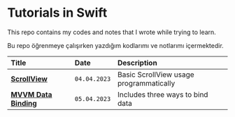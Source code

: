 
# Tutorials in Swift

This repo contains my codes and notes that I wrote while trying to learn.

Bu repo öğrenmeye çalışırken yazdığım kodlarımı ve notlarımı içermektedir.


| Title | Date     | Description                |
| :-------- | :------- | :------------------------- |
| [**ScrollView**](https://github.com/MuhsinCanY/Tutorials-in-Swift/tree/main/Tutorials-in-Swift/ScrollViewExtendable) | `04.04.2023` | Basic ScrollView usage programmatically |
| [**MVVM Data Binding**](https://github.com/MuhsinCanY/Tutorials-in-Swift/tree/main/Tutorials-in-Swift/MVVMDataBinding) | `05.04.2023` | Includes three ways to bind data |
